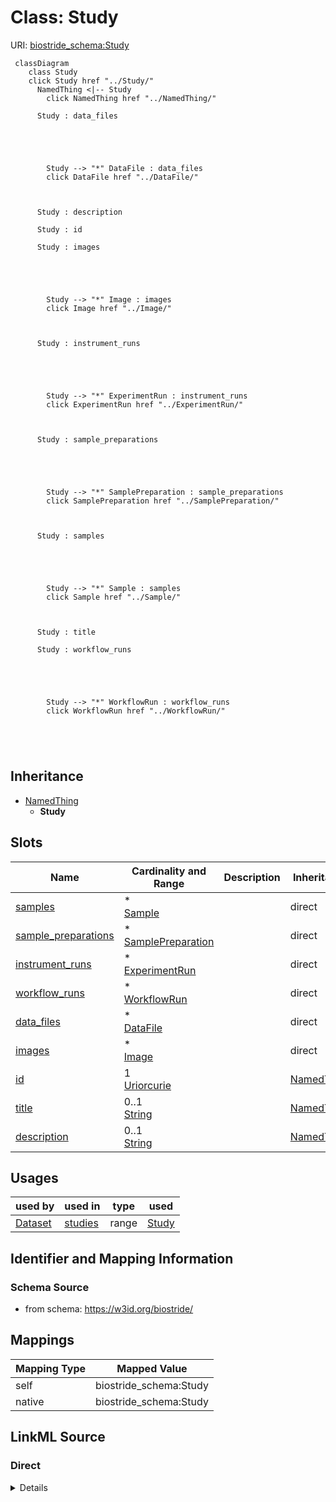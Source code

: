 

# Class: Study 



URI: [biostride_schema:Study](https://w3id.org/biostride/schema/Study)





```mermaid
 classDiagram
    class Study
    click Study href "../Study/"
      NamedThing <|-- Study
        click NamedThing href "../NamedThing/"
      
      Study : data_files
        
          
    
        
        
        Study --> "*" DataFile : data_files
        click DataFile href "../DataFile/"
    

        
      Study : description
        
      Study : id
        
      Study : images
        
          
    
        
        
        Study --> "*" Image : images
        click Image href "../Image/"
    

        
      Study : instrument_runs
        
          
    
        
        
        Study --> "*" ExperimentRun : instrument_runs
        click ExperimentRun href "../ExperimentRun/"
    

        
      Study : sample_preparations
        
          
    
        
        
        Study --> "*" SamplePreparation : sample_preparations
        click SamplePreparation href "../SamplePreparation/"
    

        
      Study : samples
        
          
    
        
        
        Study --> "*" Sample : samples
        click Sample href "../Sample/"
    

        
      Study : title
        
      Study : workflow_runs
        
          
    
        
        
        Study --> "*" WorkflowRun : workflow_runs
        click WorkflowRun href "../WorkflowRun/"
    

        
      
```





## Inheritance
* [NamedThing](NamedThing.md)
    * **Study**



## Slots

| Name | Cardinality and Range | Description | Inheritance |
| ---  | --- | --- | --- |
| [samples](samples.md) | * <br/> [Sample](Sample.md) |  | direct |
| [sample_preparations](sample_preparations.md) | * <br/> [SamplePreparation](SamplePreparation.md) |  | direct |
| [instrument_runs](instrument_runs.md) | * <br/> [ExperimentRun](ExperimentRun.md) |  | direct |
| [workflow_runs](workflow_runs.md) | * <br/> [WorkflowRun](WorkflowRun.md) |  | direct |
| [data_files](data_files.md) | * <br/> [DataFile](DataFile.md) |  | direct |
| [images](images.md) | * <br/> [Image](Image.md) |  | direct |
| [id](id.md) | 1 <br/> [Uriorcurie](Uriorcurie.md) |  | [NamedThing](NamedThing.md) |
| [title](title.md) | 0..1 <br/> [String](String.md) |  | [NamedThing](NamedThing.md) |
| [description](description.md) | 0..1 <br/> [String](String.md) |  | [NamedThing](NamedThing.md) |





## Usages

| used by | used in | type | used |
| ---  | --- | --- | --- |
| [Dataset](Dataset.md) | [studies](studies.md) | range | [Study](Study.md) |







## Identifier and Mapping Information






### Schema Source


* from schema: https://w3id.org/biostride/




## Mappings

| Mapping Type | Mapped Value |
| ---  | ---  |
| self | biostride_schema:Study |
| native | biostride_schema:Study |






## LinkML Source

<!-- TODO: investigate https://stackoverflow.com/questions/37606292/how-to-create-tabbed-code-blocks-in-mkdocs-or-sphinx -->

### Direct

<details>
```yaml
name: Study
from_schema: https://w3id.org/biostride/
is_a: NamedThing
attributes:
  samples:
    name: samples
    from_schema: https://w3id.org/biostride/
    rank: 1000
    domain_of:
    - Study
    range: Sample
    multivalued: true
    inlined: true
    inlined_as_list: true
  sample_preparations:
    name: sample_preparations
    from_schema: https://w3id.org/biostride/
    rank: 1000
    domain_of:
    - Study
    range: SamplePreparation
    multivalued: true
    inlined: true
    inlined_as_list: true
  instrument_runs:
    name: instrument_runs
    from_schema: https://w3id.org/biostride/
    rank: 1000
    domain_of:
    - Study
    range: ExperimentRun
    multivalued: true
    inlined: true
    inlined_as_list: true
  workflow_runs:
    name: workflow_runs
    from_schema: https://w3id.org/biostride/
    rank: 1000
    domain_of:
    - Study
    range: WorkflowRun
    multivalued: true
    inlined: true
    inlined_as_list: true
  data_files:
    name: data_files
    from_schema: https://w3id.org/biostride/
    rank: 1000
    domain_of:
    - Study
    range: DataFile
    multivalued: true
    inlined: true
    inlined_as_list: true
  images:
    name: images
    from_schema: https://w3id.org/biostride/
    rank: 1000
    domain_of:
    - Study
    range: Image
    multivalued: true
    inlined: true
    inlined_as_list: true

```
</details>

### Induced

<details>
```yaml
name: Study
from_schema: https://w3id.org/biostride/
is_a: NamedThing
attributes:
  samples:
    name: samples
    from_schema: https://w3id.org/biostride/
    rank: 1000
    alias: samples
    owner: Study
    domain_of:
    - Study
    range: Sample
    multivalued: true
    inlined: true
    inlined_as_list: true
  sample_preparations:
    name: sample_preparations
    from_schema: https://w3id.org/biostride/
    rank: 1000
    alias: sample_preparations
    owner: Study
    domain_of:
    - Study
    range: SamplePreparation
    multivalued: true
    inlined: true
    inlined_as_list: true
  instrument_runs:
    name: instrument_runs
    from_schema: https://w3id.org/biostride/
    rank: 1000
    alias: instrument_runs
    owner: Study
    domain_of:
    - Study
    range: ExperimentRun
    multivalued: true
    inlined: true
    inlined_as_list: true
  workflow_runs:
    name: workflow_runs
    from_schema: https://w3id.org/biostride/
    rank: 1000
    alias: workflow_runs
    owner: Study
    domain_of:
    - Study
    range: WorkflowRun
    multivalued: true
    inlined: true
    inlined_as_list: true
  data_files:
    name: data_files
    from_schema: https://w3id.org/biostride/
    rank: 1000
    alias: data_files
    owner: Study
    domain_of:
    - Study
    range: DataFile
    multivalued: true
    inlined: true
    inlined_as_list: true
  images:
    name: images
    from_schema: https://w3id.org/biostride/
    rank: 1000
    alias: images
    owner: Study
    domain_of:
    - Study
    range: Image
    multivalued: true
    inlined: true
    inlined_as_list: true
  id:
    name: id
    from_schema: https://w3id.org/biostride/
    rank: 1000
    identifier: true
    alias: id
    owner: Study
    domain_of:
    - NamedThing
    - OntologyTerm
    range: uriorcurie
    required: true
  title:
    name: title
    from_schema: https://w3id.org/biostride/
    rank: 1000
    slot_uri: dcterms:title
    alias: title
    owner: Study
    domain_of:
    - NamedThing
    range: string
  description:
    name: description
    from_schema: https://w3id.org/biostride/
    rank: 1000
    alias: description
    owner: Study
    domain_of:
    - NamedThing
    range: string

```
</details>